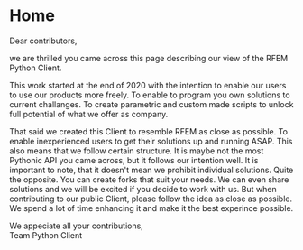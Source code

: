 # Home

Dear contributors,  

we are thrilled you came across this page describing our view of the RFEM Python Client.

This work started at the end of 2020 with the intention to enable our users to use our products more freely. To enable to program you own solutions to current challanges. To create parametric and custom made scripts to unlock full potential of what we offer as company.

That said we created this Client to resemble RFEM as close as possible. To enable inexperienced users to get their solutions up and running ASAP. This also means that we follow certain structure. It is maybe not the most Pythonic API you came across, but it follows our intention well. It is important to note, that it doesn't mean we prohibit individual solutions. Quite the opposite. You can create forks that suit your needs. We can even share solutions and we will be excited if you decide to work with us. But when contributing to our public Client, please follow the idea as close as possible. We spend a lot of time enhancing it and make it the best experince possible.

We appeciate all your contributions,    
Team Python Client
